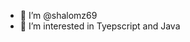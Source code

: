 - 👋 I’m @shalomz69
- 👀 I’m interested in Tyepscript and Java

<!---
shalomz69/shalomz69 is a ✨ special ✨ repository because its `README.md` (this file) appears on your GitHub profile.
You can click the Preview link to take a look at your changes.
--->
